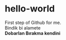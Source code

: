 # hello-world
First step of Github for me. </br>
Bindik bi alamete </br>
<strong>Dobarlan Bırakma kendini</strong>
